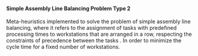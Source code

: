 #### Simple Assembly Line Balancing Problem Type 2

Meta-heuristics implemented to solve the problem of simple assembly line balancing, where it refers to the assignment of tasks with predefined processing times to workstations that are arranged in a row, respecting the constraints of precedence between the tasks . In order to minimize the cycle time for a fixed number of workstations.
